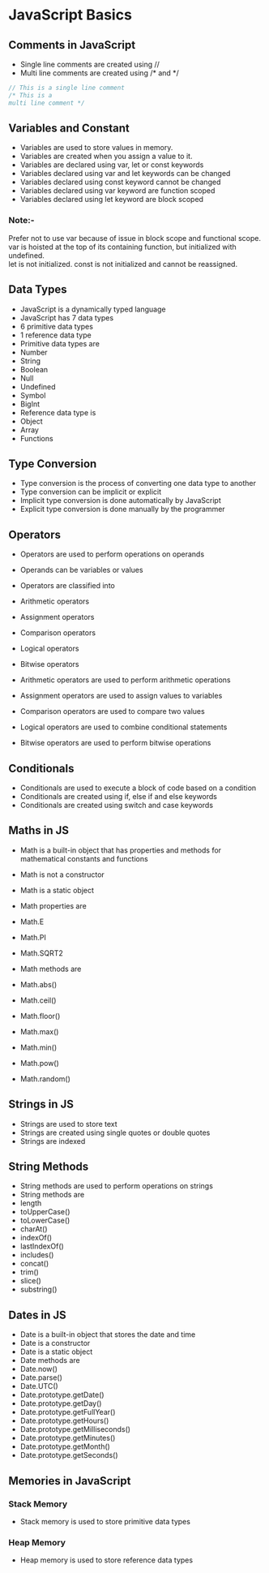 # JavaScript Basics

## Comments in JavaScript
- Single line comments are created using //
- Multi line comments are created using /* and */

```javascript
// This is a single line comment
/* This is a
multi line comment */
```

## Variables and Constant
- Variables are used to store values in memory.
- Variables are created when you assign a value to it.
- Variables are declared using var, let or const keywords
- Variables declared using var and let keywords can be changed
- Variables declared using const keyword cannot be changed
- Variables declared using var keyword are function scoped
- Variables declared using let keyword are block scoped

### Note:-
Prefer not to use var
because of issue in block scope and functional scope.<br/>
var is hoisted at the top of its containing function, but initialized with undefined.<br/>
let is not initialized.
const is not initialized and cannot be reassigned.

## Data Types
- JavaScript is a dynamically typed language
- JavaScript has 7 data types
- 6 primitive data types
- 1 reference data type
- Primitive data types are
- Number
- String
- Boolean
- Null
- Undefined
- Symbol
- BigInt
- Reference data type is
- Object
- Array
- Functions

## Type Conversion
- Type conversion is the process of converting one data type to another
- Type conversion can be implicit or explicit
- Implicit type conversion is done automatically by JavaScript
- Explicit type conversion is done manually by the programmer

## Operators
- Operators are used to perform operations on operands
- Operands can be variables or values
- Operators are classified into
- Arithmetic operators
- Assignment operators
- Comparison operators
- Logical operators
- Bitwise operators

- Arithmetic operators are used to perform arithmetic operations
- Assignment operators are used to assign values to variables
- Comparison operators are used to compare two values
- Logical operators are used to combine conditional statements
- Bitwise operators are used to perform bitwise operations

## Conditionals
- Conditionals are used to execute a block of code based on a condition
- Conditionals are created using if, else if and else keywords
- Conditionals are created using switch and case keywords

## Maths in JS
- Math is a built-in object that has properties and methods for mathematical constants and functions
- Math is not a constructor
- Math is a static object
- Math properties are
- Math.E
- Math.PI
- Math.SQRT2

- Math methods are
- Math.abs()
- Math.ceil()
- Math.floor()
- Math.max()
- Math.min()
- Math.pow()
- Math.random()

## Strings in JS
- Strings are used to store text
- Strings are created using single quotes or double quotes
- Strings are indexed

## String Methods
- String methods are used to perform operations on strings
- String methods are
- length
- toUpperCase()
- toLowerCase()
- charAt()
- indexOf()
- lastIndexOf()
- includes()
- concat()
- trim()
- slice()
- substring()

## Dates in JS
- Date is a built-in object that stores the date and time
- Date is a constructor
- Date is a static object
- Date methods are
- Date.now()
- Date.parse()
- Date.UTC()
- Date.prototype.getDate()
- Date.prototype.getDay()
- Date.prototype.getFullYear()
- Date.prototype.getHours()
- Date.prototype.getMilliseconds()
- Date.prototype.getMinutes()
- Date.prototype.getMonth()
- Date.prototype.getSeconds()

## Memories in JavaScript
### Stack Memory
- Stack memory is used to store primitive data types

### Heap Memory
- Heap memory is used to store reference data types
